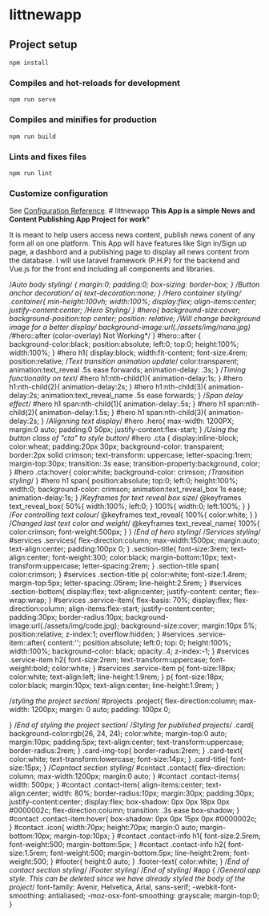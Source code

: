 # littnewapp

## Project setup
```
npm install
```

### Compiles and hot-reloads for development
```
npm run serve
```

### Compiles and minifies for production
```
npm run build
```

### Lints and fixes files
```
npm run lint
```

### Customize configuration
See [Configuration Reference](https://cli.vuejs.org/config/).
#   l i t t n e w a p p 
 
 
******This App is a simple News and Content Publishing App Project for work*******

It is meant to help users access news content, publish news conent of any form all on one platform. 
This App will have features like Sign in/Sign up page, a dashbord and a publishing page to display all news content from the database. 
I will use laravel framework (P.H.P) for the backend and Vue.js for the front end including all components and libraries. 

 /*Auto body styling*/
*{
    margin:0;
    padding:0;
    box-sizing: border-box;
}
 /*Button anchor decoration*/
a{
  text-decoration:none;
}
 /*Hero container styling*/
.container{
  min-height:100vh;
  width:100%;
  display:flex;
  align-items:center;
  justify-content:center;
 /*Hero Styling*/
}
#hero{
  background-size:cover;
  background-position:top center;
  position: relative;
  /*Will change background image for a better display*/
  background-image:url(./assets/img/nana.jpg)
  /*#hero::after (color-overlay) Not Working*/
  }
#hero::after {       
background-color:black;
position:absolute;
left:0;
top:0;
height:100%;
width:100%;
}
#hero h1{
display:block;
width:fit-content;
font-size:4rem;
position:relative;
/*Text transition animation update*/
color:transparent;
animation:text_reveal .5s ease forwards;
animation-delay: .3s;
}
/*Timing functionality on text*/
#hero h1:nth-child(1){
animation-delay:1s;
}
#hero h1:nth-child(2){
animation-delay:2s;
}
#hero h1:nth-child(3){
animation-delay:2s;
animation:text_reveal_name .5s ease forwards;
}
/*Span delay effect*/
#hero h1 span:nth-child(1){
animation-delay:.5s;
}
#hero h1 span:nth-child(2){
animation-delay:1.5s;
}
#hero h1 span:nth-child(3){
animation-delay:2s;
}
/*Alignning text display*/
#hero .hero{
max-width: 1200PX;
margin:0 auto;
padding:0 50px;
justify-content:flex-start;
}
 /*Using the button class of "cta" to style  button*/
#hero .cta {
display:inline-block;
color:wheat;
padding:20px 30px;
background-color: transparent;
border:2px solid crimson;
text-transform: uppercase;
letter-spacing:1rem;
margin-top:30px;
transition:.3s ease;
transition-property:background, color;
}
#hero .cta:hover{
color:white;
background-color: crimson;
/*Transition styling*/
}
#hero h1 span{
position:absolute;
top:0;
left:0;
height:100%;
width:0;
background-color: crimson;
animation:text_reveal_box 1s ease;
animation-delay:1s;
}
/*Keyframes for text reveal box size*/
@keyframes text_reveal_box{
 50%{
 width:100%;
 left:0;
 }
 100%{
 width:0;
 left:100%;
 }
}
/*For controlling text colour*/
@keyframes text_reveal{
 100%{
 color:white;
 }
}
/*Changed last text color and weight*/
@keyframes text_reveal_name{
 100%{
 color:crimson;
 font-weight:500px;
 }
} /*End of hero styling*/
/*Services styling*/
#services .services{
flex-direction:column;
max-width:1500px;
margin:auto;
text-align:center;
padding:100px 0;
}
.section-title{
  font-size:3rem;
  text-align:center;
  font-weight:300;
  color:black;
  margin-bottom:10px;
  text-transform:uppercase;
  letter-spacing:2rem;
}
.section-title span{
color:crimson;
}
#services .section-title p{
  color:white;
  font-size:1.4rem;
  margin-top:5px;
  letter-spacing:.05rem;
  line-height:2.5rem;
}
#services .section-bottom{
  display:flex;
  text-align:center;
  justify-content: center;
  flex-wrap:wrap;
} 
#services .service-item{
  flex-basis: 70%;
  display:flex;
  flex-direction:column;
  align-items:flex-start;
  justify-content:center;
  padding:30px;
  border-radius:10px;
  background-image:url(./assets/img/code.jpg);
  background-size:cover;
  margin:10px 5%;
  position:relative;
   z-index:1;
   overflow:hidden;
}
#services .service-item::after{
  content:'';
  position:absolute;
  left:0;
  top: 0;
  height:100%;
  width:100%;
  background-color: black;
  opacity:.4;
  z-index:-1;
}
#services .service-item h2{
  font-size:2rem;
  text-transform:uppercase;
  font-weight:bold;
  color:white;
}
#services .service-item p{
  font-size:18px;
  color:white;
  text-align:left;
  line-height:1.9rem;
}
p{
  font-size:18px;
  color:black;
  margin:10px;
  text-align:center;
  line-height:1.9rem;
}

/*styling the project section*/
#projects .project{
  flex-direction:column;
  max-width: 1200px;
  margin: 0 auto;
  padding: 100px 0;

}
/*End of styling the project section*/
/*Styling for published projects*/
.card{
background-color:rgb(26, 24, 24);
color:white;
margin-top:0 auto;
margin:10px;
padding:5px;
text-align:center;
text-transform:uppercase;
border-radius:2rem;
}
.card-img-top{
border-radius:2rem;
}
.card-text{
color:white;
text-transform:lowercase;
font-size:14px;
}
.card-title{
 font-size:15px;
}
/*Copntact section styling*/
#contact .contact{
flex-direction: column;
max-width:1200px;
margin:0 auto;
}
#contact .contact-items{
width: 500px;
}
#contact .contact-item{
align-items:center;
text-align:center;
width: 80%;
border-radius:10px;
margin:30px;
padding:30px;
justify-content:center;
display:flex;
box-shadow: 0px 0px 18px 0px #0000002c;
flex-direction:column;
transition: .3s ease box-shadow;
}
#contact .contact-item:hover{
box-shadow: 0px 0px 15px 0px #0000002c;
}
#contact .icon{
width:70px;
height:70px;
margin:0 auto;
margin-bottom:10px;
margin-top:10px;
}
#contact .contact-info h1{
 font-size:2.5rem;
 font-weight:500;
 margin-bottom:5px;
}
#contact .contact-info h2{
 font-size:1.5rem;
 font-weight:500;
 margin-bottom:5px;
 line-height:2rem;
font-weight:500;
}
#footer{
 height:0 auto;
}
.footer-text{
 color:white;
}
/*End of contact section styling*/
/*Footer styling*/
/*End of styling*/
#app {
/*General app style. This can be deleted since we have already styled the body of the project*/
  font-family: Avenir, Helvetica, Arial, sans-serif;
  -webkit-font-smoothing: antialiased;
  -moz-osx-font-smoothing: grayscale;
  margin-top:0;
}